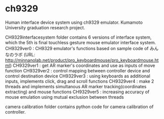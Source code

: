 # ch9329
Human interface device system using ch9329 emulator.
Kumamoto University graduation research project.

CH9329interfacesystem folder contains 6 versions of interface system, which the 5th is final touchless gesture mouse emulator interface system.
CH9329ver0 : CH9329 emulator's functions based on sample code of みんなのラボ (URL: http://minnanolab.net/product/pro_keyboardmouse/pro_keyboardmouse.html)
CH9329ver1 : get AR marker's coordinates and use as inputs of move function
CH9329ver2 : control mapping between controller device and control destination device
CH9329ver3 : using keyboards as additional inputs, implements click, drag and scroll functions
CH9329ver4 : make 2 threads and implements simultanous AR marker tracking(coordinates extracting) and mouse functions
CH9329ver5 : increasing accuracy of mouse emulation using mutual exclusion between threads

camera calibration folder contains python code for camera calibration of controller.
